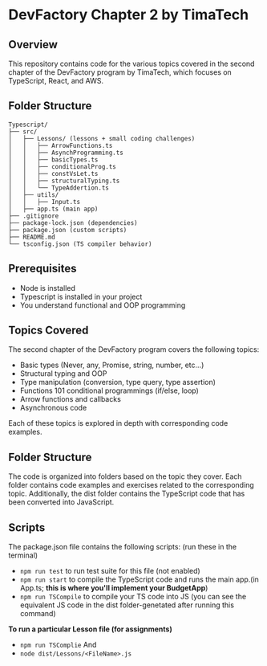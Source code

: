 # DevFactory Chapter 2 by TimaTech

## Overview

This repository contains code for the various topics covered in the second chapter of the DevFactory program by TimaTech, which focuses on TypeScript, React, and AWS.

## Folder Structure

```
Typescript/
├── src/
│   ├── Lessons/ (lessons + small coding challenges)
│   │   ├── ArrowFunctions.ts
│   │   ├── AsynchProgramming.ts
│   │   ├── basicTypes.ts
│   │   ├── conditionalProg.ts
│   │   ├── constVsLet.ts
│   │   ├── structuralTyping.ts
│   │   └── TypeAddertion.ts
│   ├── utils/
│   │   ├── Input.ts
│   ├── app.ts (main app)
├── .gitignore
├── package-lock.json (dependencies)
├── package.json (custom scripts)
├── README.md
└── tsconfig.json (TS compiler behavior)
```
## Prerequisites

* Node is installed
* Typescript is installed in your project
* You understand functional and OOP programming

## Topics Covered
The second chapter of the DevFactory program covers the following topics:

* Basic types (Never, any, Promise, string, number, etc...)
* Structural typing and OOP
* Type manipulation (conversion, type query, type assertion)
* Functions 101 conditional programmings (if/else, loop)
* Arrow functions and callbacks
* Asynchronous code

Each of these topics is explored in depth with corresponding code examples.


## Folder Structure

The code is organized into folders based on the topic they cover. Each folder contains code examples and exercises related to the corresponding topic. Additionally, the dist folder contains the TypeScript code that has been converted into JavaScript.

## Scripts

The package.json file contains the following scripts: (run these in the terminal)

* `npm run test` to run test suite for this file (not enabled)
* `npm run start`  to compile the TypeScript code and runs the main app.(in App.ts; **this is where you'll implement your BudgetApp**)
* `npm run TSCompile` to compile your TS code into JS (you can see the equivalent JS code in the dist folder-genetated after running this command)

**To run a particular Lesson file (for assignments)**
* `npm run TSComplie`
And
* `node dist/Lessons/<FileName>.js`

